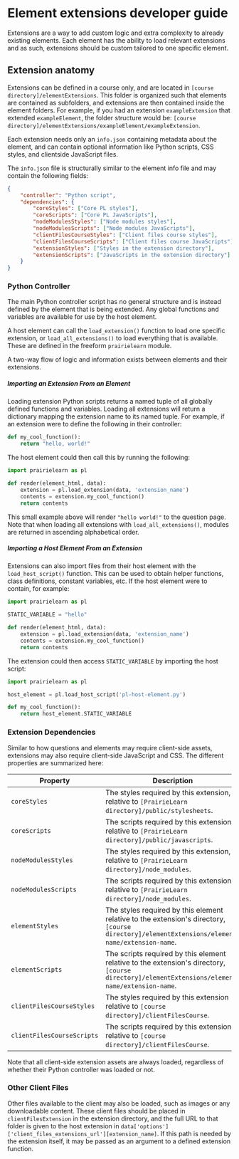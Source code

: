 # Element extensions developer guide

Extensions are a way to add custom logic and extra complexity to already existing elements.  Each element has the ability to load relevant extensions and as such, extensions should be custom tailored to one specific element.

## Extension anatomy

Extensions can be defined in a course only, and are located in `[course directory]/elementExtensions`.  This folder is organized such that elements are contained as subfolders, and extensions are then contained inside the element folders.  For example, if you had an extension `exampleExtension` that extended `exampleElement`, the folder structure would be: `[course directory]/elementExtensions/exampleElement/exampleExtension`.

Each extension needs only an `info.json` containing metadata about the element, and can contain optional information like Python scripts, CSS styles, and clientside JavaScript files.

The `info.json` file is structurally similar to the element info file and may contain the following fields:
```json
{
    "controller": "Python script",
    "dependencies": {
        "coreStyles": ["Core PL styles"],
        "coreScripts": ["Core PL JavaScripts"],
        "nodeModulesStyles": ["Node modules styles"],
        "nodeModulesScripts": ["Node modules JavaScripts"],
        "clientFilesCourseStyles": ["Client files course styles"],
        "clientFilesCourseScripts": ["Client files course JavaScripts"],
        "extensionStyles": ["Styles in the extension directory"],
        "extensionScripts": ["JavaScripts in the extension directory"]
    }
}
```

### Python Controller

The main Python controller script has no general structure and is instead defined by the element that is being extended.  Any global functions and variables are available for use by the host element.

A host element can call the `load_extension()` function to load one specific extension, or `load_all_extensions()` to load everything that is available.  These are defined in the freeform `prairielearn` module.

A two-way flow of logic and information exists between elements and their extensions.

##### Importing an Extension From an Element

Loading extension Python scripts returns a named tuple of all globally defined functions and variables.  Loading all extensions will return a dictionary mapping the extension name to its named tuple.  For example, if an extension were to define the following in their controller:

```python
def my_cool_function():
    return "hello, world!"
```

The host element could then call this by running the following:

```python
import prairielearn as pl

def render(element_html, data):
    extension = pl.load_extension(data, 'extension_name')
    contents = extension.my_cool_function()
    return contents
```

This small example above will render `"hello world!"` to the question page.  Note that when loading all extensions with `load_all_extensions()`, modules are returned in ascending alphabetical order.

##### Importing a Host Element From an Extension

Extensions can also import files from their host element with the `load_host_script()` function.  This can be used to obtain helper functions, class definitions, constant variables, etc.
If the host element were to contain, for example:

```python
import prairielearn as pl

STATIC_VARIABLE = "hello"

def render(element_html, data):
    extension = pl.load_extension(data, 'extension_name')
    contents = extension.my_cool_function()
    return contents
```

The extension could then access `STATIC_VARIABLE` by importing the host script:

```python
import prairielearn as pl

host_element = pl.load_host_script('pl-host-element.py')

def my_cool_function():
    return host_element.STATIC_VARIABLE
```

### Extension Dependencies

Similar to how questions and elements may require client-side assets, extensions may also require client-side JavaScript and CSS.  The different properties are summarized here:

Property | Description
--- | ---
`coreStyles` | The styles required by this extension, relative to `[PrairieLearn directory]/public/stylesheets`.
`coreScripts` | The scripts required by this extension, relative to `[PrairieLearn directory]/public/javascripts`.
`nodeModulesStyles` | The styles required by this extension, relative to `[PrairieLearn directory]/node_modules`.
`nodeModulesScripts` | The scripts required by this extension, relative to `[PrairieLearn directory]/node_modules`.
`elementStyles` | The styles required by this element relative to the extension's directory,`[course directory]/elementExtensions/element-name/extension-name`.
`elementScripts` | The scripts required by this element relative to the extension's directory, `[course directory]/elementExtensions/element-name/extension-name`.
`clientFilesCourseStyles` | The styles required by this extension relative to `[course directory]/clientFilesCourse`.
`clientFilesCourseScripts` | The scripts required by this extension relative to `[course directory]/clientFilesCourse`.

Note that all client-side extension assets are always loaded, regardless of whether their Python controller was loaded or not.

### Other Client Files

Other files available to the client may also be loaded, such as images or any downloadable content.  These client files should be placed in `clientFilesExtension` in the extension directory, and the full URL to that folder is given to the host extension in `data['options']['client_files_extensions_url'][extension_name]`.  If this path is needed by the extension itself, it may be passed as an argument to a defined extension function.
